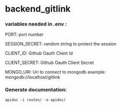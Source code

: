 # backend_gitlink


### variables needed in .env :
PORT: port number

SESSION_SECRET: random string to protect the session

CLIENT_ID: Github Oauth Client Id

CLIENT_SECRET: Github Oauth Client Secret

MONGO_URI: Uri to connect to mongodb
example: mongodb://localhost/gitlink

### Generate documentation:
```apidoc -i routes/ -o apidoc/```

